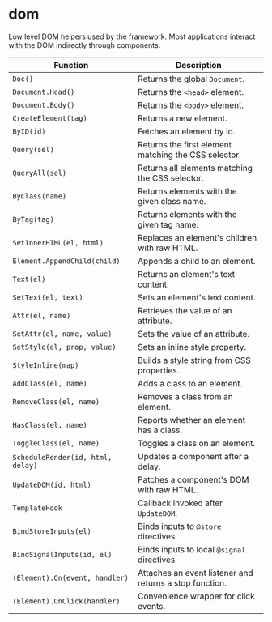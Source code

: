 # dom

Low level DOM helpers used by the framework. Most applications interact with the DOM indirectly through components.

| Function | Description |
| --- | --- |
| `Doc()` | Returns the global `Document`. |
| `Document.Head()` | Returns the `<head>` element. |
| `Document.Body()` | Returns the `<body>` element. |
| `CreateElement(tag)` | Returns a new element. |
| `ByID(id)` | Fetches an element by id. |
| `Query(sel)` | Returns the first element matching the CSS selector. |
| `QueryAll(sel)` | Returns all elements matching the CSS selector. |
| `ByClass(name)` | Returns elements with the given class name. |
| `ByTag(tag)` | Returns elements with the given tag name. |
| `SetInnerHTML(el, html)` | Replaces an element's children with raw HTML. |
| `Element.AppendChild(child)` | Appends a child to an element. |
| `Text(el)` | Returns an element's text content. |
| `SetText(el, text)` | Sets an element's text content. |
| `Attr(el, name)` | Retrieves the value of an attribute. |
| `SetAttr(el, name, value)` | Sets the value of an attribute. |
| `SetStyle(el, prop, value)` | Sets an inline style property. |
| `StyleInline(map)` | Builds a style string from CSS properties. |
| `AddClass(el, name)` | Adds a class to an element. |
| `RemoveClass(el, name)` | Removes a class from an element. |
| `HasClass(el, name)` | Reports whether an element has a class. |
| `ToggleClass(el, name)` | Toggles a class on an element. |
| `ScheduleRender(id, html, delay)` | Updates a component after a delay. |
| `UpdateDOM(id, html)` | Patches a component's DOM with raw HTML. |
| `TemplateHook` | Callback invoked after `UpdateDOM`. |
| `BindStoreInputs(el)` | Binds inputs to `@store` directives. |
| `BindSignalInputs(id, el)` | Binds inputs to local `@signal` directives. |
| `(Element).On(event, handler)` | Attaches an event listener and returns a stop function. |
| `(Element).OnClick(handler)` | Convenience wrapper for click events. |

